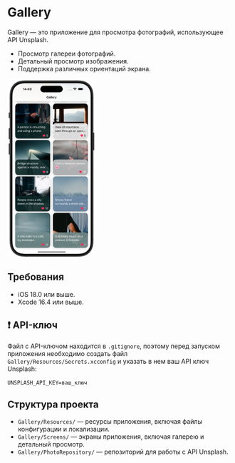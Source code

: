 # Gallery

Gallery — это приложение для просмотра фотографий, использующее API Unsplash.

- Просмотр галереи фотографий.
- Детальный просмотр изображения.
- Поддержка различных ориентаций экрана.

<img src="Documentation/gallery.png" alt="Gallery" style="max-width: 100%; max-height: 400px; height: auto;">

## Требования

- iOS 18.0 или выше.
- Xcode 16.4 или выше.

## ❗️ API-ключ

Файл с API-ключом находится в `.gitignore`, поэтому перед запуском приложения необходимо создать файл `Gallery/Resources/Secrets.xcconfig` и указать в нем ваш API ключ Unsplash:

```plaintext
UNSPLASH_API_KEY=ваш_ключ
```

## Структура проекта

- `Gallery/Resources/` — ресурсы приложения, включая файлы конфигурации и локализации.
- `Gallery/Screens/` — экраны приложения, включая галерею и детальный просмотр.
- `Gallery/PhotoRepository/` — репозиторий для работы с API Unsplash.
